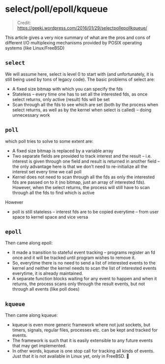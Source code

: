 # select/poll/epoll/kqueue

> Credit: https://geeki.wordpress.com/2016/01/29/selectpollepollkqueue/

This article gives a very nice summary of what are the pros and cons of different I/O multiplexing mechanisms provided by POSIX operating systems (like Linux/FreeBSD)

## `select`

We will assume here, select is level 0 to start with (and unfortunately, it is still being used by tons of legacy code). The basic problems of select are:

* A fixed size bitmap with which you can specify the fds
* Stateless – every time one has to set all the interested fds, as once select returns, only active (result) fds will be set
* Scan through all the fds to see which are set (both by the process when select returns, as well as by the kernel when select is called) – doing unnecessary work

## `poll`

which poll tries to solve to some extent are:

* A fixed size bitmap is replaced by a variable array
* Two separate fields are provided to track interest and the result – i.e. interest is given through one field and result is returned in another field – the only advantage here is that we don’t need to re-initialize all the interest set every time we call poll
* Kernel does not need to scan through all the fds as only the interested fds are passed on to it (no bitmap, just an array of interested fds). However, when the select returns, the process will still have to scan through all the fds to find which is active

However

* poll is still stateless – interest fds are to be copied everytime – from user space to kernel space and vice versa

## `epoll`

Then came along epoll:

* It made a transition to stateful event tracking – programs register an fd once and it will be tracked until program wishes to remove it.
* So, everytime there is no need to send a list of interested events to the kernel and neither the kernel needs to scan the list of interested events everytime, it is already maintained.
* A separate function blocks waiting for any event to happen and when it returns, the process scans only through the result events, but not through all events (like poll does)

## `kqueue`

Then came along kqueue:

* kqueue is even more generic framework where not just sockets, but timers, signals, regular files, processes etc. can be kept and tracked for events.
* The framework is such that it is easily extensible to any future events that may get implemented.
* In other words, kqueue is one stop call for tracking all kinds of events. Just that it is not available in Linux yet, only in FreeBSD. 🙂
